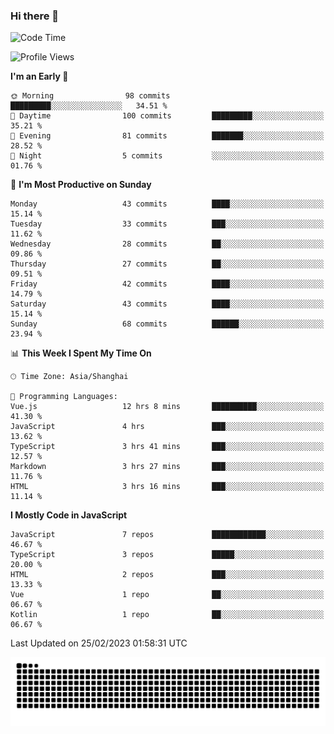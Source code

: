 ### Hi there 👋
<!--  ![visitors](https://visitor-badge.laobi.icu/badge?page_id=huamurui) -->

<!-- [![知乎](https://img.shields.io/badge/dynamic/json?url=https%3A%2F%2Fapi.swo.moe%2Fstats%2Fzhihu%2Fke-ai-wu-li-de-nan-hai-zi&query=count&color=282c34&label=%E7%9F%A5%E4%B9%8E&labelColor=0084ff&logo=zhihu&logoColor=ffffff&suffix=+%E5%85%B3%E6%B3%A8&cacheSeconds=3600)](https://www.zhihu.com/people/ke-ai-wu-li-de-nan-hai-zi)
 -->


<!--START_SECTION:waka-->
![Code Time](http://img.shields.io/badge/Code%20Time-382%20hrs%2016%20mins-blue)

![Profile Views](http://img.shields.io/badge/Profile%20Views-1-blue)

**I'm an Early 🐤** 

```text
🌞 Morning                98 commits          █████████░░░░░░░░░░░░░░░░   34.51 % 
🌆 Daytime                100 commits         █████████░░░░░░░░░░░░░░░░   35.21 % 
🌃 Evening                81 commits          ███████░░░░░░░░░░░░░░░░░░   28.52 % 
🌙 Night                  5 commits           ░░░░░░░░░░░░░░░░░░░░░░░░░   01.76 % 
```
📅 **I'm Most Productive on Sunday** 

```text
Monday                   43 commits          ████░░░░░░░░░░░░░░░░░░░░░   15.14 % 
Tuesday                  33 commits          ███░░░░░░░░░░░░░░░░░░░░░░   11.62 % 
Wednesday                28 commits          ██░░░░░░░░░░░░░░░░░░░░░░░   09.86 % 
Thursday                 27 commits          ██░░░░░░░░░░░░░░░░░░░░░░░   09.51 % 
Friday                   42 commits          ████░░░░░░░░░░░░░░░░░░░░░   14.79 % 
Saturday                 43 commits          ████░░░░░░░░░░░░░░░░░░░░░   15.14 % 
Sunday                   68 commits          ██████░░░░░░░░░░░░░░░░░░░   23.94 % 
```


📊 **This Week I Spent My Time On** 

```text
🕑︎ Time Zone: Asia/Shanghai

💬 Programming Languages: 
Vue.js                   12 hrs 8 mins       ██████████░░░░░░░░░░░░░░░   41.30 % 
JavaScript               4 hrs               ███░░░░░░░░░░░░░░░░░░░░░░   13.62 % 
TypeScript               3 hrs 41 mins       ███░░░░░░░░░░░░░░░░░░░░░░   12.57 % 
Markdown                 3 hrs 27 mins       ███░░░░░░░░░░░░░░░░░░░░░░   11.76 % 
HTML                     3 hrs 16 mins       ███░░░░░░░░░░░░░░░░░░░░░░   11.14 % 
```

**I Mostly Code in JavaScript** 

```text
JavaScript               7 repos             ████████████░░░░░░░░░░░░░   46.67 % 
TypeScript               3 repos             █████░░░░░░░░░░░░░░░░░░░░   20.00 % 
HTML                     2 repos             ███░░░░░░░░░░░░░░░░░░░░░░   13.33 % 
Vue                      1 repo              ██░░░░░░░░░░░░░░░░░░░░░░░   06.67 % 
Kotlin                   1 repo              ██░░░░░░░░░░░░░░░░░░░░░░░   06.67 % 
```




 Last Updated on 25/02/2023 01:58:31 UTC
<!--END_SECTION:waka-->

<!--
![知乎](https://stats.justsong.cn/api/zhihu?username=ke-ai-wu-li-de-nan-hai-zi)
![bilibili](https://stats.justsong.cn/api/bilibili/?id=144672037)
![leetcode](https://stats.justsong.cn/api/leetcode?username=yun-tai-f&cn=true)
![huamurui's Most used languages](https://github-readme-stats.vercel.app/api/top-langs?username=huamurui&show_icons=true&count_private=true&layout=compact&hide_border=true&langs_count=10)

<img align="right" src="https://github-readme-stats.vercel.app/api?username=huamurui&show_icons=true&theme=radical">

**huamurui/huamurui** is a ✨ _special_ ✨ repository because its `README.md` (this file) appears on your GitHub profile.

Here are some ideas to get you started:

- 🔭 I’m currently working on ...
- 🌱 I’m currently learning ...
- 👯 I’m looking to collaborate on ...
- 🤔 I’m looking for help with ...
- 💬 Ask me about ...
- 📫 How to reach me: ...
- 😄 Pronouns: ...
- ⚡ Fun fact: ...
-->

![huamurui](https://raw.githubusercontent.com/huamurui/huamurui/main/assets/github-contribution-grid-snake.svg)
<!-- ![huamurui](https://count.getloli.com/get/@huamurui) -->
